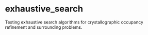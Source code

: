 # exhaustive_search
Testing exhaustive search algorithms for crystallographic occupancy refinement and surrounding problems.
